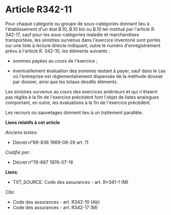 # Article R342-11

Pour chaque catégorie ou groupe de sous-catégories donnant lieu à l'établissement d'un état B.10, B.10 bis ou B.10 ter
institué par l'article R. 342-17, sauf pour les sous-catégories maladie et marchandises transportées, les sinistres survenus
dans l'exercice inventorié sont portés sur une liste à lecture directe indiquant, outre le numéro d'enregistrement prévu à
l'article R. 342-10, les éléments suivants :

- sommes payées au cours de l'exercice ;

- éventuellement évaluation des sommes restant à payer, sauf dans le cas où l'entreprise est réglementairement dispensée de
la méthode dossier par dossier, ainsi que les totaux desdits éléments.

Les sinistres survenus au cours des exercices antérieurs et qui n'étaient pas réglés à la fin de l'exercice précédent font
l'objet de listes analogues comportant, en outre, les évaluations à la fin de l'exercice précédent.

Les recours ou sauvetages donnent lieu à un traitement parallèle.

**Liens relatifs à cet article**

_Anciens textes_:

  - Décret n°69-836 1969-08-29 art. 11

_Codifié par_:

  - Décret n°76-667 1976-07-16

**Liens**:

  - TXT_SOURCE: Code des assurances - art. R*341-1 (M)

_Cite_:

  - Code des assurances - art. R342-10 (Ab)
  - Code des assurances - art. R342-17 (M)
